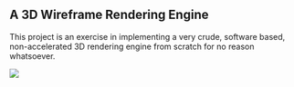 ## A 3D Wireframe Rendering Engine

This project is an exercise in implementing a very crude, software based,
non-accelerated 3D rendering engine from scratch for no reason whatsoever.

![](https://bitbucket.org/evzijst/3d/raw/master/screen.jpg)
